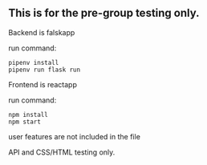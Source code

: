 ## This is for the pre-group testing only.
Backend is falskapp

run command:
```
pipenv install
pipenv run flask run
```
Frontend is reactapp

run command:
```
npm install
npm start
```

user features are not included in the file

API and CSS/HTML testing only. 
